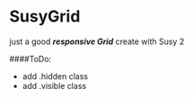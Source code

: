 SusyGrid
========

just a good ***responsive Grid*** create with Susy 2

####ToDo:
  - add .hidden class
  - add .visible class
